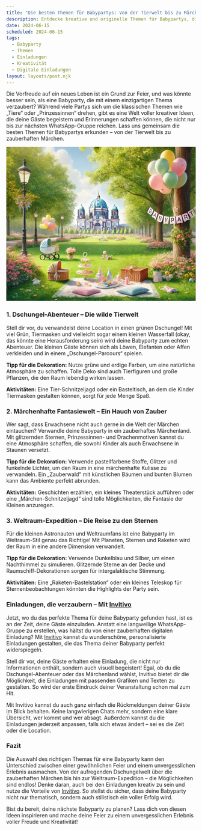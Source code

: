 ```yaml
---
title: "Die besten Themen für Babypartys: Von der Tierwelt bis zu Märchen"
description: Entdecke kreative und originelle Themen für Babypartys, die über die üblichen Ideen hinausgehen und deine Gäste begeistern – inklusive Tipps für persönliche digitale Einladungen.
date: 2024-06-15
scheduled: 2024-06-15
tags:
  - Babyparty
  - Themen
  - Einladungen
  - Kreativität
  - Digitale Einladungen
layout: layouts/post.njk
---
```


Die Vorfreude auf ein neues Leben ist ein Grund zur Feier, und was könnte besser sein, als eine Babyparty, die mit einem einzigartigen Thema verzaubert? Während viele Partys sich um die klassischen Themen wie „Tiere“ oder „Prinzessinnen“ drehen, gibt es eine Welt voller kreativer Ideen, die deine Gäste begeistern und Erinnerungen schaffen können, die nicht nur bis zur nächsten WhatsApp-Gruppe reichen. Lass uns gemeinsam die besten Themen für Babypartys erkunden – von der Tierwelt bis zu zauberhaften Märchen.

![Babyparty Themen](/img/picnic-park.webp)

### 1. **Dschungel-Abenteuer – Die wilde Tierwelt**

Stell dir vor, du verwandelst deine Location in einen grünen Dschungel! Mit viel Grün, Tiermasken und vielleicht sogar einem kleinen Wasserfall (okay, das könnte eine Herausforderung sein) wird deine Babyparty zum echten Abenteuer. Die kleinen Gäste können sich als Löwen, Elefanten oder Affen verkleiden und in einem „Dschungel-Parcours“ spielen.

**Tipp für die Dekoration:** Nutze grüne und erdige Farben, um eine natürliche Atmosphäre zu schaffen. Tolle Deko sind auch Tierfiguren und große Pflanzen, die den Raum lebendig wirken lassen.

**Aktivitäten:** Eine Tier-Schnitzeljagd oder ein Basteltisch, an dem die Kinder Tiermasken gestalten können, sorgt für jede Menge Spaß.

### 2. **Märchenhafte Fantasiewelt – Ein Hauch von Zauber**

Wer sagt, dass Erwachsene nicht auch gerne in die Welt der Märchen eintauchen? Verwandle deine Babyparty in ein zauberhaftes Märchenland. Mit glitzernden Sternen, Prinzessinnen- und Drachenmotiven kannst du eine Atmosphäre schaffen, die sowohl Kinder als auch Erwachsene in Staunen versetzt.

**Tipp für die Dekoration:** Verwende pastellfarbene Stoffe, Glitzer und funkelnde Lichter, um den Raum in eine märchenhafte Kulisse zu verwandeln. Ein „Zauberwald“ mit künstlichen Bäumen und bunten Blumen kann das Ambiente perfekt abrunden.

**Aktivitäten:** Geschichten erzählen, ein kleines Theaterstück aufführen oder eine „Märchen-Schnitzeljagd“ sind tolle Möglichkeiten, die Fantasie der Kleinen anzuregen.

### 3. **Weltraum-Expedition – Die Reise zu den Sternen**

Für die kleinen Astronauten und Weltraumfans ist eine Babyparty im Weltraum-Stil genau das Richtige! Mit Planeten, Sternen und Raketen wird der Raum in eine andere Dimension verwandelt.

**Tipp für die Dekoration:** Verwende Dunkelblau und Silber, um einen Nachthimmel zu simulieren. Glitzernde Sterne an der Decke und Raumschiff-Dekorationen sorgen für intergalaktische Stimmung.

**Aktivitäten:** Eine „Raketen-Bastelstation“ oder ein kleines Teleskop für Sternenbeobachtungen könnten die Highlights der Party sein.

### **Einladungen, die verzaubern – Mit [Invitivo](https://invitivo.com/create)**

Jetzt, wo du das perfekte Thema für deine Babyparty gefunden hast, ist es an der Zeit, deine Gäste einzuladen. Anstatt eine langweilige WhatsApp-Gruppe zu erstellen, was hältst du von einer zauberhaften digitalen Einladung? Mit [Invitivo](https://invitivo.com/) kannst du wunderschöne, personalisierte Einladungen gestalten, die das Thema deiner Babyparty perfekt widerspiegeln.

Stell dir vor, deine Gäste erhalten eine Einladung, die nicht nur Informationen enthält, sondern auch visuell begeistert! Egal, ob du die Dschungel-Abenteuer oder das Märchenland wählst, Invitivo bietet dir die Möglichkeit, die Einladungen mit passenden Grafiken und Texten zu gestalten. So wird der erste Eindruck deiner Veranstaltung schon mal zum Hit.

Mit Invitivo kannst du auch ganz einfach die Rückmeldungen deiner Gäste im Blick behalten. Keine langwierigen Chats mehr, sondern eine klare Übersicht, wer kommt und wer absagt. Außerdem kannst du die Einladungen jederzeit anpassen, falls sich etwas ändert – sei es die Zeit oder die Location.

### **Fazit**

Die Auswahl des richtigen Themas für eine Babyparty kann den Unterschied zwischen einer gewöhnlichen Feier und einem unvergesslichen Erlebnis ausmachen. Von der aufregenden Dschungelwelt über die zauberhaften Märchen bis hin zur Weltraum-Expedition – die Möglichkeiten sind endlos! Denke daran, auch bei den Einladungen kreativ zu sein und nutze die Vorteile von [Invitivo](https://invitivo.com). So stellst du sicher, dass deine Babyparty nicht nur thematisch, sondern auch stilistisch ein voller Erfolg wird.

Bist du bereit, deine nächste Babyparty zu planen? Lass dich von diesen Ideen inspirieren und mache deine Feier zu einem unvergesslichen Erlebnis voller Freude und Kreativität!

